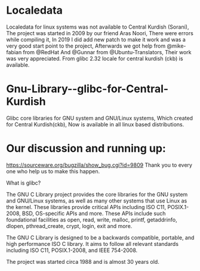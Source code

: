 # Localedata
Localedata for linux systems was not available to Central Kurdish (Sorani), The project was started in 2009 by our friend Aras Noori, There were errors while compiling it, In 2019 I did add new patch to make it work and was a very good start point to the project, Afterwards we got help from @mike-fabian from @RedHat And @Gunnar from @Ubuntu-Translators, Their work was very appreciated.
From glibc 2.32 locale for central kurdish (ckb) is available.

# Gnu-Library--glibc-for-Central-Kurdish
Glibc core libraries for GNU system and GNU/Linux systems, Which created for Central Kurdish(ckb), Now is available in all linux based distributions.

# Our discussion and running up:
https://sourceware.org/bugzilla/show_bug.cgi?id=9809
Thank you to every one who help us to make this happen.


What is glibc?

The GNU C Library project provides the core libraries for the GNU system and GNU/Linux systems, as well as many other systems that use Linux as the kernel. These libraries provide critical APIs including ISO C11, POSIX.1-2008, BSD, OS-specific APIs and more. These APIs include such foundational facilities as open, read, write, malloc, printf, getaddrinfo, dlopen, pthread_create, crypt, login, exit and more.

The GNU C Library is designed to be a backwards compatible, portable, and high performance ISO C library. It aims to follow all relevant standards including ISO C11, POSIX.1-2008, and IEEE 754-2008.

The project was started circa 1988 and is almost 30 years old.
